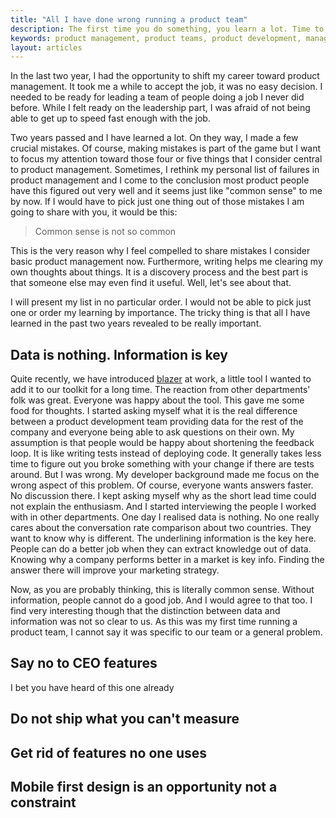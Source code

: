 ```yaml
---
title: "All I have done wrong running a product team"
description: The first time you do something, you learn a lot. Time to share that.
keywords: product management, product teams, product development, management
layout: articles
---
```


In the last two year, I had the opportunity to shift my career toward product
management. It took me a while to accept the job, it was no easy decision.
I needed to be ready for leading a team of people doing a job I never did
before. While I felt ready on the leadership part, I was afraid of not being
able to get up to speed fast enough with the job.

Two years passed and I have learned a lot. On they way, I made a few crucial
mistakes. Of course, making mistakes is part of the game but I want to focus
my attention toward those four or five things that I consider central to
product management. Sometimes, I rethink my personal list of failures in
product management and I come to the conclusion most product people have this
figured out very well and it seems just like "common sense" to me by now. If
I would have to pick just one thing out of those mistakes I am going to share
with you, it would be this:

> Common sense is not so common

This is the very reason why I feel compelled to share mistakes I consider
basic product management now. Furthermore, writing helps me clearing my own
thoughts about things. It is a discovery process and the best part is that
someone else may even find it useful. Well, let's see about that.

I will present my list in no particular order. I would not be able to pick
just one or order my learning by importance. The tricky thing is that all I
have learned in the past two years revealed to be really important.

## Data is nothing. Information is key

Quite recently, we have introduced [blazer](https://github.com/ankane/blazer)
at work,  a little tool I wanted to add it to our toolkit for
a long time. The reaction from other departments' folk was great.
Everyone was happy about the tool. This gave me some food for
thoughts. I started asking myself what it is the real difference between
a product development team providing data for the rest of the company and
everyone being able to ask questions on their own. My assumption is that
people would be happy about shortening the feedback loop. It is like writing
tests instead of deploying code. It generally takes less time to figure out
you broke something with your change if there are tests around. But I was
wrong. My developer background made me focus on the wrong aspect of this
problem. Of course, everyone wants answers faster. No discussion there. I kept
asking myself why as the short lead time could not explain the enthusiasm. And
I started interviewing the people I worked with in other departments. One day
I realised data is nothing. No one really cares about the conversation rate
comparison about two countries. They want to know why is different. The
underlining information is the key here. People can do a better job when they
can extract knowledge out of data. Knowing why a company performs better in
a market is key info. Finding the answer there will improve your marketing
strategy.

Now, as you are probably thinking, this is literally common sense. Without
information, people cannot do a good job. And I would agree to that too. I
find very interesting though that the distinction between data and information
was not so clear to us. As this was my first time running a product team, I
cannot say it was specific to our team or a general problem.

## Say no to CEO features

I bet you have heard of this one already

## Do not ship what you can't measure

## Get rid of features no one uses

## Mobile first design is an opportunity not a constraint
